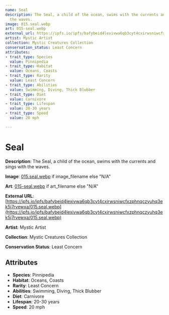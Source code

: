 ```yaml
---
name: Seal
description: The Seal, a child of the ocean, swims with the currents and sings with
  the waves.
image: 015.seal.webp
art: 015-seal.webp
external_url: https://ipfs.io/ipfs/bafybeid4lexivwa6qb3cyt4cxirwsniwcfxzphnqczyuhq3ek5j7rvewxa/015.seal.webp
artist: Mystic Artist
collection: Mystic Creatures Collection
conservation_status: Least Concern
attributes:
- trait_type: Species
  value: Pinnipedia
- trait_type: Habitat
  value: Oceans, Coasts
- trait_type: Rarity
  value: Least Concern
- trait_type: Abilities
  value: Swimming, Diving, Thick Blubber
- trait_type: Diet
  value: Carnivore
- trait_type: Lifespan
  value: 20-30 years
- trait_type: Speed
  value: 20 mph

---
```


# Seal

**Description**: The Seal, a child of the ocean, swims with the currents and sings with the waves.

**Image**: [015.seal.webp](./015.seal.webp) if image_filename else "N/A"

**Art**: [015-seal.webp](./015-seal.webp) if art_filename else "N/A"

**External URL**: [https://ipfs.io/ipfs/bafybeid4lexivwa6qb3cyt4cxirwsniwcfxzphnqczyuhq3ek5j7rvewxa/015.seal.webp](https://ipfs.io/ipfs/bafybeid4lexivwa6qb3cyt4cxirwsniwcfxzphnqczyuhq3ek5j7rvewxa/015.seal.webp)

**Artist**: Mystic Artist

**Collection**: Mystic Creatures Collection

**Conservation Status**: Least Concern

## Attributes
- **Species**: Pinnipedia
- **Habitat**: Oceans, Coasts
- **Rarity**: Least Concern
- **Abilities**: Swimming, Diving, Thick Blubber
- **Diet**: Carnivore
- **Lifespan**: 20-30 years
- **Speed**: 20 mph
